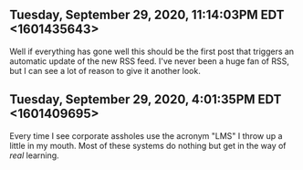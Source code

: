 ## Tuesday, September 29, 2020, 11:14:03PM EDT <1601435643>

Well if everything has gone well this should be the first post that
triggers an automatic update of the new RSS feed. I've never been a huge
fan of RSS, but I can see a lot of reason to give it another look.

## Tuesday, September 29, 2020, 4:01:35PM EDT <1601409695>

Every time I see corporate assholes use the acronym "LMS" I throw up a
little in my mouth. Most of these systems do nothing but get in the way
of *real* learning.

